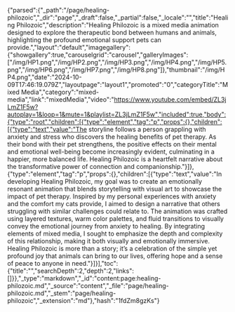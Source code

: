 {"parsed":{"_path":"/page/healing-philozoic","_dir":"page","_draft":false,"_partial":false,"_locale":"","title":"Healing Philozoic","description":"Healing Philozoic is a mixed media animation designed to explore the therapeutic bond between humans and animals, highlighting the profound emotional support pets can provide.","layout":"default","imagegallery":{"showgallery":true,"carouselgrid":"carousel","galleryImages":["/img/HP1.png","/img/HP2.png","/img/HP3.png","/img/HP4.png","/img/HP5.png","/img/HP6.png","/img/HP7.png","/img/HP8.png"]},"thumbnail":"/img/HP4.png","date":"2024-10-09T17:46:19.079Z","layoutpage":"layout1","promoted":"0","categoryTitle":"Mixed Media","category":"mixed-media","link":"mixedMedia","video":"https://www.youtube.com/embed/ZL3jLmZ1F5w?autoplay=1&loop=1&mute=1&playlist=ZL3jLmZ1F5w","included":true,"body":{"type":"root","children":[{"type":"element","tag":"p","props":{},"children":[{"type":"text","value":"The storyline follows a person grappling with anxiety and stress who discovers the healing benefits of pet therapy. As their bond with their pet strengthens, the positive effects on their mental and emotional well-being become increasingly evident, culminating in a happier, more balanced life. Healing Philozoic is a heartfelt narrative about the transformative power of connection and companionship."}]},{"type":"element","tag":"p","props":{},"children":[{"type":"text","value":"In developing Healing Philozoic, my goal was to create an emotionally resonant animation that blends storytelling with visual art to showcase the impact of pet therapy. Inspired by my personal experiences with anxiety and the comfort my cats provide, I aimed to design a narrative that others struggling with similar challenges could relate to. The animation was crafted using layered textures, warm color palettes, and fluid transitions to visually convey the emotional journey from anxiety to healing. By integrating elements of mixed media, I sought to emphasize the depth and complexity of this relationship, making it both visually and emotionally immersive. Healing Philozoic is more than a story; it’s a celebration of the simple yet profound joy that animals can bring to our lives, offering hope and a sense of peace to anyone in need."}]}],"toc":{"title":"","searchDepth":2,"depth":2,"links":[]}},"_type":"markdown","_id":"content:page:healing-philozoic.md","_source":"content","_file":"page/healing-philozoic.md","_stem":"page/healing-philozoic","_extension":"md"},"hash":"1fdZm8gzKs"}